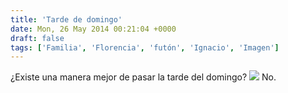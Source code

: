 ```yaml
---
title: 'Tarde de domingo'
date: Mon, 26 May 2014 00:21:04 +0000
draft: false
tags: ['Familia', 'Florencia', 'futón', 'Ignacio', 'Imagen']
---
```


¿Existe una manera mejor de pasar la tarde del domingo? [![](https://lh4.googleusercontent.com/-HwUc84FQ3Ao/U4Irupq1c3I/AAAAAAAAJbg/qjtg0zhTQVU/w849-h477-no/IMG_20140525_144313434.jpg)](https://lh4.googleusercontent.com/-HwUc84FQ3Ao/U4Irupq1c3I/AAAAAAAAJbg/qjtg0zhTQVU/w849-h477-no/IMG_20140525_144313434.jpg) No.
